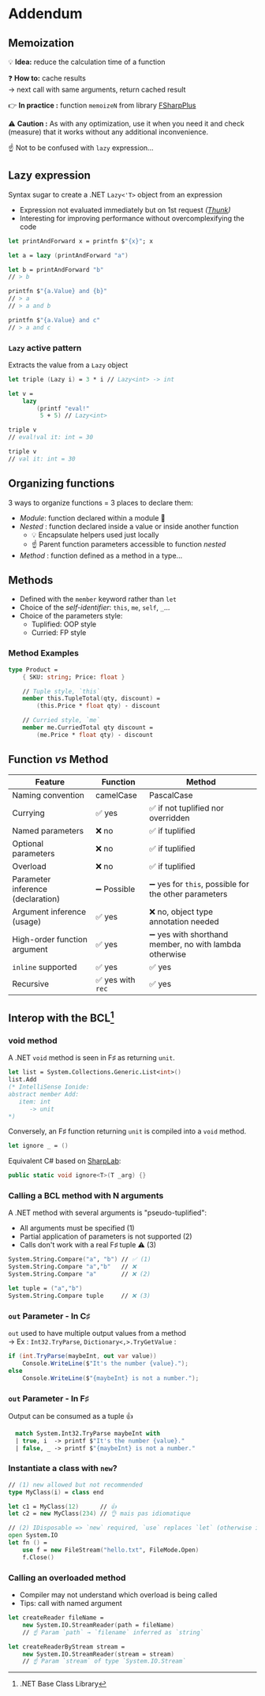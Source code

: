 # Addendum

## Memoization

💡 **Idea:** reduce the calculation time of a function

❓ **How to:** cache results\
→ next call with same arguments, return cached result

👉 **In practice :** function `memoizeN` from library [FSharpPlus](https://fsprojects.github.io/FSharpPlus/reference/fsharpplus-memoization.html#memoizeN)

⚠️ **Caution :** As with any optimization, use it when you need it and check (measure) that it works without any additional inconvenience.

☝ Not to be confused with `lazy` expression...

## Lazy expression

Syntax sugar to create a .NET `Lazy<'T>` object from an expression

* Expression not evaluated immediately but on 1st request _(_[_Thunk_](https://en.wikipedia.org/wiki/Thunk)_)_
* Interesting for improving performance without overcomplexifying the code

```fsharp
let printAndForward x = printfn $"{x}"; x

let a = lazy (printAndForward "a")

let b = printAndForward "b"
// > b

printfn $"{a.Value} and {b}"
// > a
// > a and b

printfn $"{a.Value} and c"
// > a and c
```

### `Lazy` active pattern

Extracts the value from a `Lazy` object

```fsharp
let triple (Lazy i) = 3 * i // Lazy<int> -> int

let v =
    lazy
        (printf "eval!"
         5 + 5) // Lazy<int>

triple v
// eval!val it: int = 30

triple v
// val it: int = 30
```

## Organizing functions

3 ways to organize functions = 3 places to declare them:

* _Module_: function declared within a module 📍
* _Nested_ : function declared inside a value or inside another function
  * 💡 Encapsulate helpers used just locally
  * ☝ Parent function parameters accessible to function _nested_
* _Method_ : function defined as a method in a type...

## Methods

* Defined with the `member` keyword rather than `let`
* Choice of the _self-identifier_: `this`, `me`, `self`, `_`...
* Choice of the parameters style:
  * Tuplified: OOP style
  * Curried: FP style

### Method Examples

```fsharp
type Product =
    { SKU: string; Price: float }

    // Tuple style, `this`
    member this.TupleTotal(qty, discount) =
        (this.Price * float qty) - discount

    // Curried style, `me`
    member me.CurriedTotal qty discount =
        (me.Price * float qty) - discount
```

## Function _vs_ Method

| Feature                           | Function         | Method                                                |
| --------------------------------- | ---------------- | ----------------------------------------------------- |
| Naming convention                 | camelCase        | PascalCase                                            |
| Currying                          | ✅ yes            | ✅ if not tuplified nor overridden                     |
| Named parameters                  | ❌ no             | ✅ if tuplified                                        |
| Optional parameters               | ❌ no             | ✅ if tuplified                                        |
| Overload                          | ❌ no             | ✅ if tuplified                                        |
| Parameter inference (declaration) | ➖ Possible       | ➖ yes for `this`, possible for the other parameters   |
| Argument inference (usage)        | ✅ yes            | ❌ no, object type annotation needed                   |
| High-order function argument      | ✅ yes            | ➖ yes with shorthand member, no with lambda otherwise |
| `inline` supported                | ✅ yes            | ✅ yes                                                 |
| Recursive                         | ✅ yes with `rec` | ✅ yes                                                 |

## Interop with the BCL[^1]

### void method

A .NET `void` method is seen in F♯ as returning `unit`.

```fsharp
let list = System.Collections.Generic.List<int>()
list.Add
(* IntelliSense Ionide:
abstract member Add:
   item: int
      -> unit
*)
```

Conversely, an F♯ function returning `unit` is compiled into a `void` method.

```fsharp
let ignore _ = ()
```

Equivalent C# based on [SharpLab](https://sharplab.io/#v2:DYLgZgzgNAJiDUAfYBTALgAgJYHMB2A9gE4oYD6GAvBgBQCUQA==):

```csharp
public static void ignore<T>(T _arg) {}
```

### Calling a BCL method with N arguments

A .NET method with several arguments is "pseudo-tuplified":

* All arguments must be specified (1)
* Partial application of parameters is not supported (2)
* Calls don't work with a real F♯ tuple ⚠️ (3)

```fsharp
System.String.Compare("a", "b") // ✅ (1)
System.String.Compare "a","b"   // ❌
System.String.Compare "a"       // ❌ (2)

let tuple = ("a","b")
System.String.Compare tuple     // ❌ (3)
```

### `out` Parameter - In C♯

`out` used to have multiple output values from a method\
→ Ex : `Int32.TryParse`, `Dictionary<,>.TryGetValue` :

```csharp
if (int.TryParse(maybeInt, out var value))
    Console.WriteLine($"It's the number {value}.");
else
    Console.WriteLine($"{maybeInt} is not a number.");
```

### `out` Parameter - In F♯

Output can be consumed as a tuple 👍

```fsharp
  match System.Int32.TryParse maybeInt with
  | true, i  -> printf $"It's the number {value}."
  | false, _ -> printf $"{maybeInt} is not a number."
```

### Instantiate a class with `new`?

```fsharp
// (1) new allowed but not recommended
type MyClass(i) = class end

let c1 = MyClass(12)      // 👍
let c2 = new MyClass(234) // 👌 mais pas idiomatique

// (2) IDisposable => `new` required, `use` replaces `let` (otherwise it's a compiler warning)
open System.IO
let fn () =
    use f = new FileStream("hello.txt", FileMode.Open)
    f.Close()
```

### Calling an overloaded method

* Compiler may not understand which overload is being called
* Tips: call with named argument

```fsharp
let createReader fileName =
    new System.IO.StreamReader(path = fileName)
    // ☝️ Param `path` → `filename` inferred as `string`

let createReaderByStream stream =
    new System.IO.StreamReader(stream = stream)
    // ☝️ Param `stream` of type `System.IO.Stream`
```

[^1]: .NET Base Class Library
